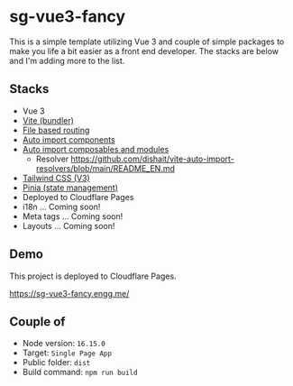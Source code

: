# sg-vue3-fancy

This is a simple template utilizing Vue 3 and couple of simple packages to make you life a bit easier as a front end developer. The stacks are below and I'm adding more to the list.

## Stacks

- Vue 3
- [Vite (bundler)](https://vitejs.dev/)
- [File based routing](https://github.com/hannoeru/vite-plugin-pages)
- [Auto import components](https://github.com/antfu/unplugin-vue-components)
- [Auto import composables and modules](https://github.com/antfu/unplugin-auto-import)
    - Resolver https://github.com/dishait/vite-auto-import-resolvers/blob/main/README_EN.md
- [Tailwind CSS (V3)](https://tailwindcss.com/)
- [Pinia (state management)](https://pinia.vuejs.org/)
- Deployed to Cloudflare Pages
- i18n ... Coming soon!
- Meta tags ... Coming soon!
- Layouts ... Coming soon!

## Demo

This project is deployed to Cloudflare Pages.

https://sg-vue3-fancy.engg.me/

## Couple of 

- Node version: `16.15.0`
- Target: `Single Page App`
- Public folder: `dist`
- Build command: `npm run build`

